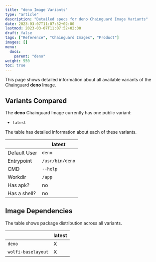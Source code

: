 ```yaml
---
title: "deno Image Variants"
type: "article"
description: "Detailed specs for deno Chainguard Image Variants"
date: 2023-03-07T11:07:52+02:00
lastmod: 2023-03-07T11:07:52+02:00
draft: false
tags: ["Reference", "Chainguard Images", "Product"]
images: []
menu:
  docs:
    parent: "deno"
weight: 550
toc: true
---
```


This page shows detailed information about all available variants of the Chainguard **deno** Image.

## Variants Compared
The **deno** Chainguard Image currently has one public variant: 

- `latest`

The table has detailed information about each of these variants.

|              | latest          |
|--------------|-----------------|
| Default User | `deno`          |
| Entrypoint   | `/usr/bin/deno` |
| CMD          | `--help`        |
| Workdir      | `/app`          |
| Has apk?     | no              |
| Has a shell? | no              |

## Image Dependencies
The table shows package distribution across all variants.

|                    | latest |
|--------------------|--------|
| `deno`             | X      |
| `wolfi-baselayout` | X      |

